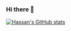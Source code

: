 ### Hi there 👋

[![Hassan's GitHub stats](https://github-readme-stats.vercel.app/api?username=hsnnaw)](https://github.com/anuraghazra/github-readme-stats)

